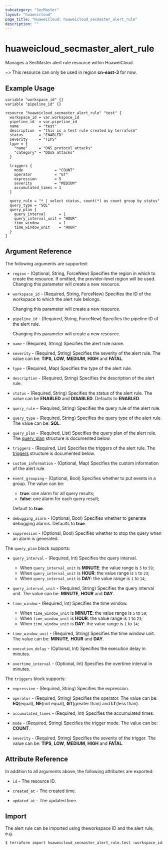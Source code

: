 ```yaml
---
subcategory: "SecMaster"
layout: "huaweicloud"
page_title: "HuaweiCloud: huaweicloud_secmaster_alert_rule"
description: ""
---
```


# huaweicloud_secmaster_alert_rule

Manages a SecMaster alert rule resource within HuaweiCloud.

~> This resource can only be used in region **cn-east-3** for now.

## Example Usage

```hcl
variable "workspace_id" {}
variable "pipeline_id" {}

resource "huaweicloud_secmaster_alert_rule" "test" {
  workspace_id = var.workspace_id
  pipeline_id  = var.pipeline_id
  name         = "test"
  description  = "this is a test rule created by terraform"
  status       = "ENABLED"
  severity     = "TIPS"
  type = {
    "name"     = "DNS protocol attacks"
    "category" = "DDoS attacks"
  }

  triggers {
    mode              = "COUNT"
    operator          = "GT"
    expression        = 5
    severity          = "MEDIUM"
    accumulated_times = 1
  }

  query_rule = "* | select status, count(*) as count group by status"
  query_type = "SQL"
  query_plan {
    query_interval      = 1
    query_interval_unit = "HOUR"
    time_window         = 1
    time_window_unit    = "HOUR"
  }
}
```

## Argument Reference

The following arguments are supported:

* `region` - (Optional, String, ForceNew) Specifies the region in which to create the resource.
  If omitted, the provider-level region will be used. Changing this parameter will create a new resource.

* `workspace_id` - (Required, String, ForceNew) Specifies the ID of the workspace to which the alert rule belongs.

  Changing this parameter will create a new resource.

* `pipeline_id` - (Required, String, ForceNew) Specifies the pipeline ID of the alert rule.

  Changing this parameter will create a new resource.

* `name` - (Required, String) Specifies the alert rule name.

* `severity` - (Required, String) Specifies the severity of the alert rule.
  The value can be: **TIPS**, **LOW**, **MEDIUM**, **HIGH** and **FATAL**.

* `type` - (Required, Map) Specifies the type of the alert rule.

* `description` - (Required, String) Specifies the description of the alert rule.

* `status` - (Required, String) Specifies the status of the alert rule.
  The value can be **ENABLED** and **DISABLED**. Defaults to **ENABLED**.

* `query_rule` - (Required, String) Specifies the query rule of the alert rule.

* `query_type` - (Required, String) Specifies the query type of the alert rule.
  The value can be: **SQL**.

* `query_plan` - (Required, List) Specifies the query plan of the alert rule.
  The [query_plan](#query_plan) structure is documented below.

* `triggers` - (Required, List) Specifies the triggers of the alert rule.
  The [triggers](#triggers) structure is documented below.

* `custom_information` - (Optional, Map) Specifies the custom information of the alert rule.

* `event_grouping` - (Optional, Bool) Specifies whether to put events in a group.
  The value can be:
  + **true**: one alarm for all query results;
  + **false**: one alarm for each query result;

  Default to **true**.

* `debugging_alarm` - (Optional, Bool) Specifies whether to generate debugging alarms.
  Defaults to **true**.

* `suppression` - (Optional, Bool) Specifies whether to stop the query when an alarm is generated.

<a name="query_plan"></a>
The `query_plan` block supports:

* `query_interval` - (Required, Int) Specifies the query interval.
  + When `query_interval_unit` is **MINUTE**: the value range is `5` to `59`;
  + When `query_interval_unit` is **HOUR**: the value range is `1` to `23`;
  + When `query_interval_unit` is **DAY**: the value range is `1` to `14`;

* `query_interval_unit` - (Required, String) Specifies the query interval unit.
  The value can be: **MINUTE**, **HOUR** and **DAY**.

* `time_window` - (Required, Int) Specifies the time window.
  + When `time_window_unit` is **MINUTE**: the value range is `5` to `59`;
  + When `time_window_unit` is **HOUR**: the value range is `1` to `23`;
  + When `time_window_unit` is **DAY**: the value range is `1` to `14`;

* `time_window_unit` - (Required, String) Specifies the time window unit.
  The value can be: **MINUTE**, **HOUR** and **DAY**.

* `execution_delay` - (Optional, Int) Specifies the execution delay in minutes.

* `overtime_interval` - (Optional, Int) Specifies the overtime interval in minutes.

<a name="triggers"></a>
The `triggers` block supports:

* `expression` - (Required, String) Specifies the expression.

* `operator` - (Required, String) Specifies the operator.
  The value can be: **EQ**(equal), **NE**(not equal), **GT**(greater than) and **LT**(less than).

* `accumulated_times` - (Required, Int) Specifies the accumulated times.

* `mode` - (Required, String) Specifies the trigger mode.
  The value can be: **COUNT**.

* `severity` - (Required, String) Specifies the severity of the trigger.
  The value can be: **TIPS**, **LOW**, **MEDIUM**, **HIGH** and **FATAL**.

## Attribute Reference

In addition to all arguments above, the following attributes are exported:

* `id` - The resource ID.

* `created_at` - The created time.

* `updated_at` - The updated time.

## Import

The alert rule can be imported using theworkspace ID and the alert rule, e.g.

```bash
$ terraform import huaweicloud_secmaster_alert_rule.test <workspace_id>/<id>
```
